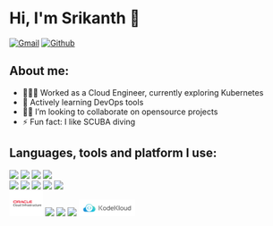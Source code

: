 # Hi, I'm Srikanth 👋

[![Gmail](https://img.shields.io/badge/Gmail-red?style=flat&logo=Gmail&logoColor=white)](https://mail.google.com/mail/?view=cm&to=srikanth.hustle@gmail.com) [![Github](https://img.shields.io/badge/Medium-black?style=flat&logo=Medium&logoColor=white)](https://medium.com/@srikanth.hustle)

## About me:
- 👨🏻‍💻 Worked as a Cloud Engineer, currently exploring Kubernetes
- 🌱 Actively learning DevOps tools
- 👬🏻 I’m looking to collaborate on opensource projects
- ⚡ Fun fact: I like SCUBA diving

## Languages, tools and platform I use:
<img width="12%" src="https://www.vectorlogo.zone/logos/python/python-ar21.svg">  <img width="6%" src="https://www.vectorlogo.zone/logos/javascript/javascript-icon.svg">  <img width="12%" src="https://www.vectorlogo.zone/logos/golang/golang-ar21.svg">  <img width="12%" src="https://www.vectorlogo.zone/logos/gnu_bash/gnu_bash-official.svg">
<br/>
<img width="6%" src="https://www.vectorlogo.zone/logos/jenkins/jenkins-icon.svg">  <img width="12%" src="https://www.vectorlogo.zone/logos/prometheusio/prometheusio-ar21.svg">  <img width="7%" src="https://www.vectorlogo.zone/logos/argoprojio/argoprojio-icon.svg">  <img width="8%" src="https://www.vectorlogo.zone/logos/docker/docker-icon.svg">  <img width="7%" src="https://www.vectorlogo.zone/logos/kubernetes/kubernetes-icon.svg">
<br/>
<img width="12%" src="logos/Oracle_Cloud_Infrastructure.svg">  <img width="12%" src="https://www.vectorlogo.zone/logos/amazon_aws/amazon_aws-ar21.svg">  <img width="12%" src="https://www.vectorlogo.zone/logos/google_cloud/google_cloud-ar21.svg">  <img width="12%" src="https://www.vectorlogo.zone/logos/microsoft_azure/microsoft_azure-ar21.svg">  <img width="20%" src="logos/kodekloud.svg">
